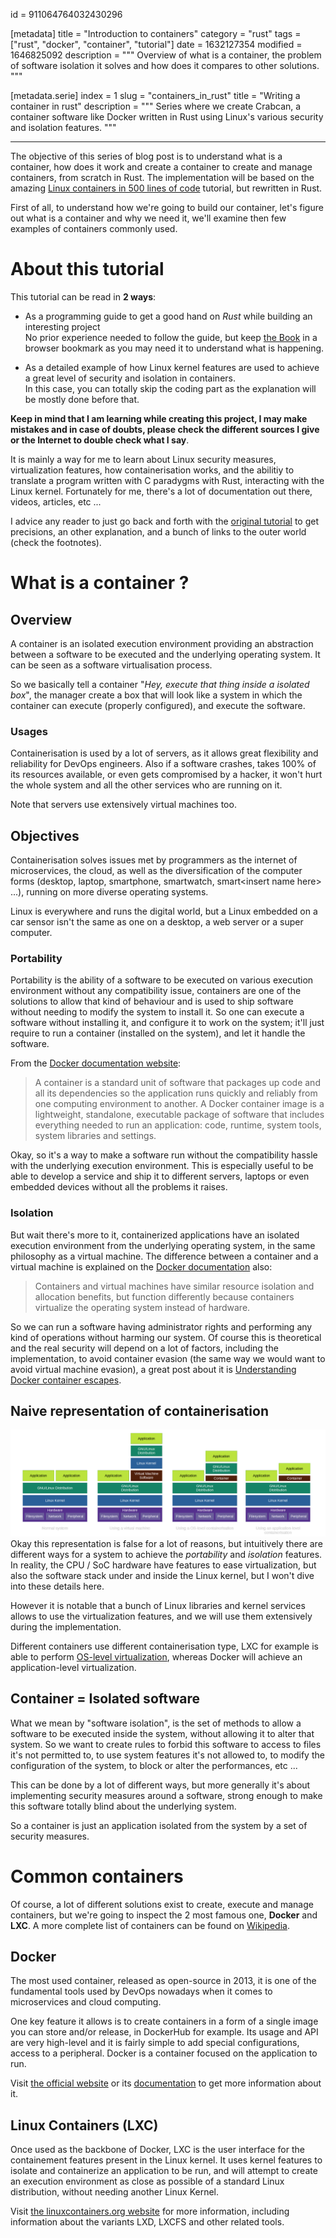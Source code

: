 id = 911064764032430296

[metadata]
title = "Introduction to containers"
category = "rust"
tags = ["rust", "docker", "container", "tutorial"]
date = 1632127354
modified = 1646825092
description = """
    Overview of what is a container, the problem of software isolation it solves
    and how does it compares to other solutions.
"""

[metadata.serie]
index = 1
slug = "containers_in_rust"
title = "Writing a container in rust"
description = """
    Series where we create Crabcan, a container software like Docker written in Rust
    using Linux's various security and isolation features.
"""

---

The objective of this series of blog post is to understand what is a container, how does it work
and create a container to create and manage containers, from scratch in Rust.
The implementation will be based on the amazing
[Linux containers in 500 lines of code][linux-containers-tutorial] tutorial, but rewritten in Rust.

First of all, to understand how we're going to build our container,
let's figure out what is a container and why we need it,
we'll examine then few examples of containers commonly used.

# About this tutorial

This tutorial can be read in **2 ways**:

- As a programming guide to get a good hand on *Rust* while building an interesting project   
No prior experience needed to follow the guide, but keep [the Book][rust-the-book] in a
browser bookmark as you may need it to understand what is happening.

- As a detailed example of how Linux kernel features are used to achieve a great level of
security and isolation in containers.   
In this case, you can totally skip the coding part as the explanation will be mostly done
before that.

**Keep in mind that I am learning while creating this project, I may make mistakes and in case
of doubts, please check the different sources I give or the Internet to double check what I say**.

It is mainly a way for me to learn about Linux security measures, virtualization features,
how containerisation works, and the abilitiy to translate a program written with C paradygms
with Rust, interacting with the Linux kernel.
Fortunately for me, there's a lot of documentation out there, videos, articles, etc ...

I advice any reader to just go back and forth with the [original tutorial][linux-containers-tutorial]
to get precisions, an other explanation, and a bunch of links to the outer world
(check the footnotes).

# What is a container ?

## Overview
A container is an isolated execution environment providing an abstraction between a software to be
executed and the underlying operating system. It can be seen as a software virtualisation process.

So we basically tell a container "*Hey, execute that thing inside a isolated box*", the
manager create a box that will look like a system in which the container can execute
(properly configured), and execute the software.

### Usages
Containerisation is used by a lot of servers, as it allows great flexibility and reliability
for DevOps engineers. Also if a software crashes, takes 100% of its resources available,
or even gets compromised by a hacker, it won't hurt the whole system and all the other
services who are running on it.

Note that servers use extensively virtual machines too.

## Objectives

Containerisation solves issues met by programmers as the internet of microservices, the cloud, as
well as the diversification of the computer forms (desktop, laptop, smartphone, smartwatch,
smart\<insert name here\> ...), running on more diverse operating systems.

Linux is everywhere and runs the digital world, but a Linux embedded on a car sensor isn't the same
as one on a desktop, a web server or a super computer.

### Portability
Portability is the ability of a software to be executed on various execution environment without
any compatibility issue, containers are one of the solutions to allow that kind of behaviour and
is used to ship software without needing to modify the system to install it.
So one can execute a software without installing it, and configure it to work on the system;
it'll just require to run a container (installed on the system), and let it handle the
software.

From the [Docker documentation website][docker-website-whatisdocker]:
> A container is a standard unit of software that packages up code and all its dependencies so the
> application runs quickly and reliably from one computing environment to another.
> A Docker container image is a lightweight, standalone, executable package of software that
> includes everything needed to run an application: code, runtime, system tools, system libraries
> and settings.

Okay, so it's a way to make a software run without the compatibility hassle with the underlying
execution environment. This is especially useful to be able to develop a service and ship it to
different servers, laptops or even embedded devices without all the problems it raises.

### Isolation
But wait there's more to it, containerized applications have an isolated execution
environment from the underlying operating system, in the same philosophy as a virtual machine.
The difference between a container and a virtual machine is explained on the
[Docker documentation][docker-website-whatisdocker] also:
> Containers and virtual machines have similar resource isolation and allocation benefits,
> but function differently because containers virtualize the operating system instead of hardware.

So we can run a software having administrator rights and performing any kind of operations without
harming our system. Of course this is theoretical and the real security will depend on a lot of
factors, including the implementation, to avoid container evasion (the same way we would want to
avoid virtual machine evasion), a great post about it is
[Understanding Docker container escapes][understand-docker-container-escape].

## Naive representation of containerisation
![Do not trust this image](/images/container_in_rust/system_virtualmachine_container.png)
Okay this representation is false for a lot of reasons, but intuitively there are different
ways for a system to achieve the *portability* and *isolation* features.
In reality, the CPU / SoC hardware have features to ease virtualization, but also the software
stack under and inside the Linux kernel, but I won't dive into these details here.

However it is notable that a bunch of Linux libraries and kernel services allows
to use the virtualization features, and we will use them extensively during the implementation.

Different containers use different containerisation type, LXC for example is able to perform
[OS-level virtualization][os-level-virtualization-wikipedia], whereas Docker will achieve an
application-level virtualization.

## Container = Isolated software
What we mean by "software isolation", is the set of methods to allow a software to be executed
inside the system, without allowing it to alter that system.
So we want to create rules to forbid this software to access to files it's not permitted to,
to use system features it's not allowed to, to modify the configuration of the system, to
block or alter the performances, etc ...

This can be done by a lot of different ways, but more generally it's about implementing security
measures around a software, strong enough to make this software totally blind about the underlying
system.

So a container is just an application isolated from the system by a set of security measures.


# Common containers

Of course, a lot of different solutions exist to create, execute and manage containers,
but we're going to inspect the 2 most famous one, **Docker** and **LXC**.
A more complete list of containers can be found on [Wikipedia][list-linux-containers].

## Docker
The most used container, released as open-source in 2013, it is one of the fundamental tools used by
DevOps nowadays when it comes to microservices and cloud computing.

One key feature it allows is to create containers in a form of a single image you can store and/or
release, in DockerHub for example.
Its usage and API are very high-level and it is fairly simple to add special configurations,
access to a peripheral.
Docker is a container focused on the application to run.

Visit [the official website][docker-website] or its [documentation][docker-documentation] to get
more information about it.

## Linux Containers (LXC)
Once used as the backbone of Docker, LXC is the user interface for the containement features
present in the Linux kernel.
It uses kernel features to isolate and containerize an application to be run, and will attempt to
create an execution environment as close as possible of a standard Linux distribution, without
needing another Linux Kernel.

Visit [the linuxcontainers.org website][lxc-website] for more information, including information
about the variants LXD, LXCFS and other related tools.

[docker-website-whatisdocker]: https://www.docker.com/resources/what-container
[linux-containers-tutorial]: https://blog.lizzie.io/linux-containers-in-500-loc.html
[understand-docker-container-escape]: https://blog.trailofbits.com/2019/07/19/understanding-docker-container-escapes/
[list-linux-containers]: https://en.wikipedia.org/wiki/List_of_Linux_containers
[docker-website]: https://www.docker.com/
[docker-documentation]: https://docs.docker.com/
[lxc-website]: https://linuxcontainers.org/lxc/introduction/
[os-level-virtualization-wikipedia]: https://en.wikipedia.org/wiki/OS-level_virtualization
[rust-the-book]: https://doc.rust-lang.org/book/
